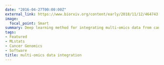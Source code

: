 ```yaml
---
date: "2016-04-27T00:00:00Z"
external_link: https://www.biorxiv.org/content/early/2018/11/12/464743
image:
  focal_point: Smart
summary: Deep learning method for integrating multi-omics data from cancer genomics. Applied on colorectal cancer for refining subtypes.
tags:
- Featured
- MLstats
- Cancer Genomics
- Software
title: multi-omics data integration
---
```


